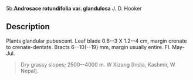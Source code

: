 
5b.**Androsace rotundifolia var. glandulosa** J. D. Hooker

## Description
Plants glandular pubescent. Leaf blade 0.6--3 X 1.2--4 cm, margin crenate to crenate-dentate. Bracts 6--10(--19) mm, margin usually entire. Fl. May-Jul.


> Dry grassy slopes; 2500--4000 m. W Xizang [India, Kashmir, W Nepal].


